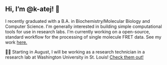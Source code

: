 <h2> Hi, I’m @k-atej! 👋 </h2>

I recently graduated with a B.A. in Biochemistry/Molecular Biology and Computer Science. I'm generally interested in building simple computational tools for use in research labs. I'm currently working on a open-source, standard workflow for the processing of single molecule FRET data. See my work [here.](https://github.com/k-atej/smFRET)

👩‍🔬 Starting in August, I will be working as a research technician in a research lab at Washington University in St. Louis! [Check them out!](https://www.vermalab.org/)


<!---
k-atej/k-atej is a ✨ special ✨ repository because its `README.md` (this file) appears on your GitHub profile.
You can click the Preview link to take a look at your changes.
--->
